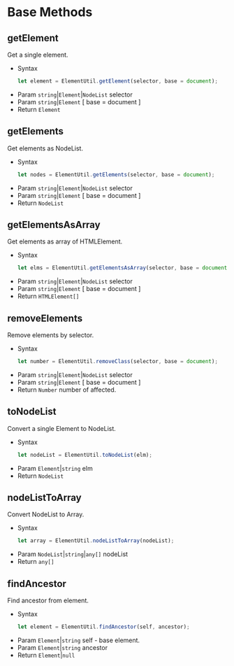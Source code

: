 # Base Methods

## getElement

Get a single element.

- Syntax
  ``` js
  let element = ElementUtil.getElement(selector, base = document);
  ```
- Param  `string`|`Element`|`NodeList` selector
- Param  `string`|`Element` [ base = document ]
- Return `Element`

## getElements

Get elements as NodeList.

- Syntax
  ``` js
  let nodes = ElementUtil.getElements(selector, base = document);
  ```
- Param  `string`|`Element`|`NodeList` selector
- Param  `string`|`Element` [ base = document ]
- Return `NodeList`

## getElementsAsArray

Get elements as array of HTMLElement.

- Syntax
  ``` js
  let elms = ElementUtil.getElementsAsArray(selector, base = document);
  ```
- Param  `string`|`Element`|`NodeList` selector
- Param  `string`|`Element` [ base = document ]
- Return `HTMLElement[]`

## removeElements

Remove elements by selector.

- Syntax
  ``` js
  let number = ElementUtil.removeClass(selector, base = document);
  ```
- Param  `string`|`Element`|`NodeList` selector
- Param  `string`|`Element` [ base = document ]
- Return `Number` number of affected.

## toNodeList

Convert a single Element to NodeList.

- Syntax
  ``` js
  let nodeList = ElementUtil.toNodeList(elm);
  ```
- Param  `Element`|`string` elm
- Return `NodeList`

## nodeListToArray

Convert NodeList to Array.

- Syntax
  ``` js
  let array = ElementUtil.nodeListToArray(nodeList);
  ```
- Param  `NodeList`|`string`|`any[]` nodeList
- Return `any[]`

## findAncestor

Find ancestor from element.

- Syntax
  ``` js
  let element = ElementUtil.findAncestor(self, ancestor);
  ```
- Param `Element`|`string` self - base element.
- Param `Element`|`string` ancestor
- Return `Element`|`null`
